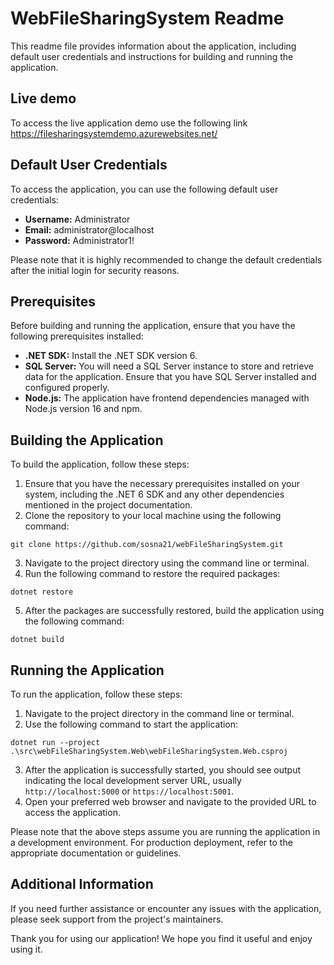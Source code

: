 # WebFileSharingSystem Readme

This readme file provides information about the application, including default user credentials and instructions for building and running the application.

## Live demo

To access the live application demo use the following link
<https://filesharingsystemdemo.azurewebsites.net/>

## Default User Credentials

To access the application, you can use the following default user credentials:

- **Username:** Administrator
- **Email:** administrator@localhost
- **Password:** Administrator1!

Please note that it is highly recommended to change the default credentials after the initial login for security reasons.

## Prerequisites

Before building and running the application, ensure that you have the following prerequisites installed:

- **.NET SDK:** Install the .NET SDK version 6.
- **SQL Server:** You will need a SQL Server instance to store and retrieve data for the application. Ensure that you have SQL Server installed and configured properly.
- **Node.js:** The application have frontend dependencies managed with Node.js version 16 and npm.


## Building the Application

To build the application, follow these steps:

1. Ensure that you have the necessary prerequisites installed on your system, including the .NET 6 SDK and any other dependencies mentioned in the project documentation.
2. Clone the repository to your local machine using the following command:

```shell
git clone https://github.com/sosna21/webFileSharingSystem.git
```

3. Navigate to the project directory using the command line or terminal.
4. Run the following command to restore the required packages:

```shell
dotnet restore
```

5. After the packages are successfully restored, build the application using the following command:

```shell
dotnet build
```

## Running the Application

To run the application, follow these steps:

1. Navigate to the project directory in the command line or terminal.
2. Use the following command to start the application:

```shell
dotnet run --project .\src\webFileSharingSystem.Web\webFileSharingSystem.Web.csproj
```

3. After the application is successfully started, you should see output indicating the local development server URL, usually `http://localhost:5000` or `https://localhost:5001`.
4. Open your preferred web browser and navigate to the provided URL to access the application.

Please note that the above steps assume you are running the application in a development environment. For production deployment, refer to the appropriate documentation or guidelines.

## Additional Information

If you need further assistance or encounter any issues with the application, please seek support from the project's maintainers.

Thank you for using our application! We hope you find it useful and enjoy using it.
